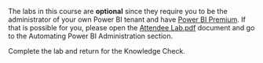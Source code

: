 The labs in this course are **optional** since they require you to be the administrator of your own Power BI tenant and have [Power BI Premium](https://powerbi.microsoft.com/en-us/power-bi-premium/). If that is possible for you, please open the [Attendee Lab.pdf](https://github.com/MicrosoftDocs/mslearn-developer-tools-power-platform/raw/master/power-bi/Attendee%20Lab.pdf) document and go to the Automating Power BI Administration section. 

Complete the lab and return for the Knowledge Check.
